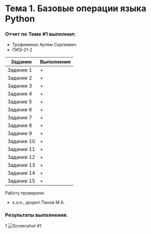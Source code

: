 # Тема 1. Базовые операции языка Python
### Отчет по Теме #1 выполнил:
- Трофименко Артем Сергеевич
- ПИЭ-21-2

| Задание | Выполнение |
| ------ | ------ |
| Задание 1 | + |
| Задание 2 | + |
| Задание 3 | + |
| Задание 4 | + |
| Задание 5 | + |
| Задание 6 | + |
| Задание 7 | + |
| Задание 8 | + |
| Задание 9 | + |
| Задание 10 | + |
| Задание 11 | + |
| Задание 12 | + |
| Задание 13 | + |
| Задание 14 | + |
| Задание 15 | + |

Работу проверили:
- к.э.н., доцент Панов М.А.
### Результаты выполнения.
1
![Screenshot #1](legendarykk/Programmnaya_Inzheneriya/assets/Tema_1/pics/1.png)

